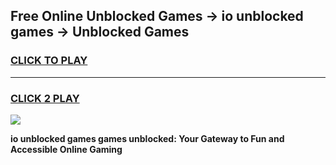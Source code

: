 
## Free Online Unblocked Games → io unblocked games → Unblocked Games
<h3>
<a href="https://premium.freeplayer.one?title=io_unblocked_games&ref=21F">CLICK TO PLAY</a></h3>
<hr>

<h3>
<a href="https://premium.freeplayer.one?title=io_unblocked_games&ref=21F">CLICK 2 PLAY</a>
  
</h3>

<a href="https://premium.freeplayer.one?title=io_unblocked_games&ref=21F/"><img src="https://clearcache.store/games.png"></a>


**io unblocked games games unblocked: Your Gateway to Fun and Accessible Online Gaming**
